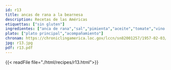 ```yaml
---
id: r13
title: ancas de rana a la bearnesa
description: Recetas de las Américas
etiquettas: ["sin gluten"]
ingredientes: ["anca de rana","sal","pimienta","aceite","tomate","vino blanco","limón"]
plato: ["plato principal","acompañamiento"]
chronam: https://chroniclingamerica.loc.gov/lccn/sn82001257/1957-02-03/ed-1/seq-5/
jpg: r13.jpg
pdf: r13.pdf
---
```


{{< readFile file="./html/recipes/r13.html">}}